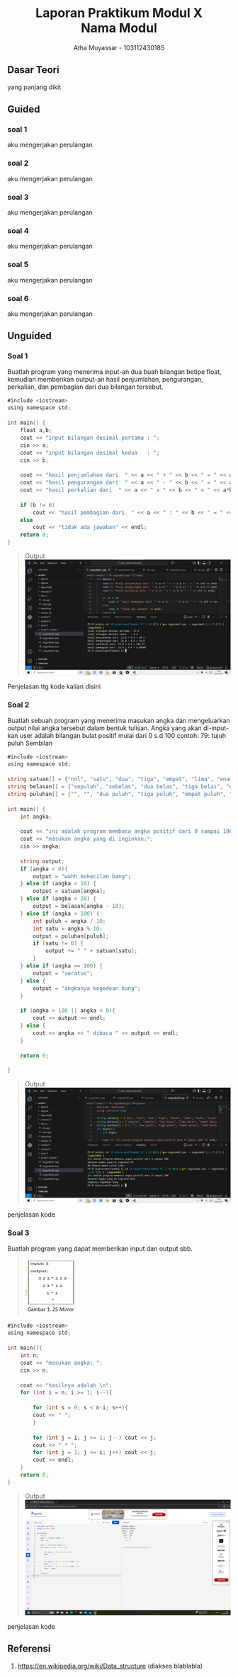 # <h1 align="center">Laporan Praktikum Modul X <br> Nama Modul</h1>
<p align="center">Atha Muyassar - 103112430185</p>

## Dasar Teori

yang panjang dikit

## Guided

### soal 1

aku mengerjakan perulangan

### soal 2

aku mengerjakan perulangan

### soal 3

aku mengerjakan perulangan

### soal 4

aku mengerjakan perulangan

### soal 5

aku mengerjakan perulangan

### soal 6

aku mengerjakan perulangan


## Unguided

### Soal 1

Buatlah program yang menerima input-an dua buah bilangan betipe float, kemudian memberikan output-an hasil penjumlahan, pengurangan, perkalian, dan pembagian dari dua bilangan tersebut.

```go
#include <iostream>
using namespace std;

int main() {
    float a,b;
    cout << "input bilangan desimal pertama : ";
    cin >> a;
    cout << "input bilangan desimal kedua   : ";
    cin >> b;
    
    cout << "hasil penjumlahan dari  " << a << " + " << b << " = " << a+b << endl;
    cout << "hasil pengurangan dari  " << a << " - " << b << " = " << a-b << endl;
    cout << "hasil perkalian dari  " << a << " x " << b << " = " << a*b << endl;
    
    if (b != 0)
        cout << "hasil pembagian dari  " << a << " : " << b << " = " << a/b << endl;
    else
        cout << "tidak ada jawaban" << endl;
    return 0;
}
```

> Output
> ![Screenshot bagian x](output/2.jpg)

Penjelasan ttg kode kalian disini

### Soal 2

Buatlah sebuah program yang menerima masukan angka dan mengeluarkan output nilai angka tersebut dalam bentuk tulisan. Angka yang akan di-input-kan user adalah bilangan bulat positif mulai dari 0 s.d 100
contoh:
79: tujuh puluh Sembilan

```go
#include <iostream>
using namespace std;

string satuan[] = {"nol", "satu", "dua", "tiga", "empat", "lima", "enam", "tujuh", "delapan", "sembilan"};
string belasan[] = {"sepuluh", "sebelas", "dua belas", "tiga belas", "empat belas", "lima belas", "enam belas", "tujuh belas", "delapan belas", "sembilan belas"};
string puluhan[] = {"", "", "dua puluh", "tiga puluh", "empat puluh", "lima puluh", "enam puluh", "tujuh puluh", "delapan puluh", "sembilan puluh"};

int main() {
    int angka;

    cout << "ini adalah program membaca angka positif dari 0 sampai 100" << endl;
    cout << "masukan angka yang di inginkan:";
    cin >> angka;

    string output;
    if (angka < 0){
        output = "wahh kekecilan bang";
    } else if (angka < 10) {
        output = satuan[angka];    
    } else if (angka < 20) {
        output = belasan[angka - 10];    
    } else if (angka < 100) {
        int puluh = angka / 10;
        int satu = angka % 10;
        output = puluhan[puluh];
        if (satu != 0) {
            output += " " + satuan[satu];
        }        
    } else if (angka == 100) {
        output = "seratus";    
    } else {
        output = "angkanya kegedean bang";
    }

    if (angka > 100 || angka < 0){
        cout << output << endl;
    } else {
        cout << angka << " dibaca " << output << endl;
    }

    return 0;
    
}
```

> Output
> ![output](output/image.png)

penjelasan kode

### Soal 3

Buatlah program yang dapat memberikan input dan output sbb.
>![Gambar](output/WhatsApp%20Image%202025-09-26%20at%2009.57.26.jpeg)

```go
#include <iostream>
using namespace std;

int main(){
    int n;
    cout << "masukan angka: ";
    cin >> n;
    
    cout << "hasilnya adalah \n";
    for (int i = n; i >= 1; i--){
        
        for (int s = 0; s < n-i; s++){
        cout << " ";
        }
        
        for (int j = i; j >= 1; j--) cout << j;
        cout << " * ";
        for (int j = 1; j <= i; j++) cout << j;
        cout << endl;
    }
    return 0;
}
```

> Output
> ![Screenshot bagian x](output/3.jpeg)

penjelasan kode

## Referensi

1. https://en.wikipedia.org/wiki/Data_structure (diakses blablabla)
